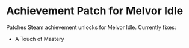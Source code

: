 # Achievement Patch for Melvor Idle
Patches Steam achievement unlocks for Melvor Idle. Currently fixes:
* A Touch of Mastery
